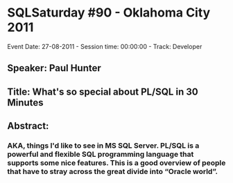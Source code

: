 # SQLSaturday #90 - Oklahoma City 2011
Event Date: 27-08-2011 - Session time: 00:00:00 - Track: Developer
## Speaker: Paul Hunter
## Title: What's so special about PL/SQL in 30 Minutes
## Abstract:
### AKA, things I'd like to see in MS SQL Server.  PL/SQL is a powerful and flexible SQL programming language that supports some nice features.  This is a good overview of people that have to stray across the great divide into “Oracle world”.
